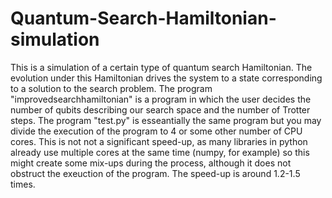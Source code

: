# Quantum-Search-Hamiltonian-simulation

This is a simulation of a certain type of quantum search Hamiltonian. The evolution under this Hamiltonian drives the system to a state corresponding to a solution to the search problem.
The program "improvedsearchhamiltonian" is a program in which the user decides the number of qubits describing our search space and the number of Trotter steps. 
The program "test.py" is esseantially the same program but you may divide the execution of the program to 4 or some other number of CPU cores. This is not not a significant speed-up, as many 
libraries in python already use multiple cores at the same time (numpy, for example) so this might create some mix-ups during the process, although it does not obstruct the exeuction of the program.
The speed-up is around 1.2-1.5 times. 
